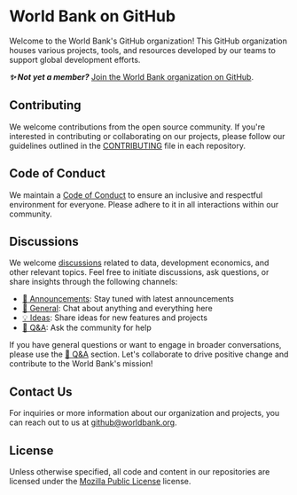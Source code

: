 # World Bank on GitHub

Welcome to the World Bank's GitHub organization! This GitHub organization houses various projects, tools, and resources developed by our teams to support global development efforts.

***✨ Not yet a member?*** [Join the World Bank organization on GitHub](https://worldbankgroup.service-now.com/wbg?id=wbg_sc_catalog&sys_id=910e1739db1a54903c5960ab13961912).

## Contributing

We welcome contributions from the open source community. If you're interested in contributing or collaborating on our projects, please follow our guidelines outlined in the [CONTRIBUTING](CONTRIBUTING.md) file in each repository.

## Code of Conduct

We maintain a [Code of Conduct](CODE_OF_CONDUCT.md) to ensure an inclusive and respectful environment for everyone. Please adhere to it in all interactions within our community.

## Discussions

We welcome [discussions](https://github.com/orgs/worldbank/discussions) related to data, development economics, and other relevant topics. Feel free to initiate discussions, ask questions, or share insights through the following channels:

- [📣 Announcements](https://github.com/orgs/worldbank/discussions/categories/announcements): Stay tuned with latest announcements
- [💬 General](https://github.com/orgs/worldbank/discussions/categories/general): Chat about anything and everything here
- [💡 Ideas](https://github.com/orgs/worldbank/discussions/categories/ideas): Share ideas for new features and projects
- [🙏 Q&A](https://github.com/orgs/worldbank/discussions/categories/q-a): Ask the community for help

If you have general questions or want to engage in broader conversations, please use the [🙏 Q&A](https://github.com/orgs/worldbank/discussions/categories/q-a) section. Let's collaborate to drive positive change and contribute to the World Bank's mission!

## Contact Us

For inquiries or more information about our organization and projects, you can reach out to us at [github@worldbank.org](mailto:github@worldbank.org).

## License

Unless otherwise specified, all code and content in our repositories are licensed under the [Mozilla Public License](https://www.mozilla.org/en-US/MPL) license.
